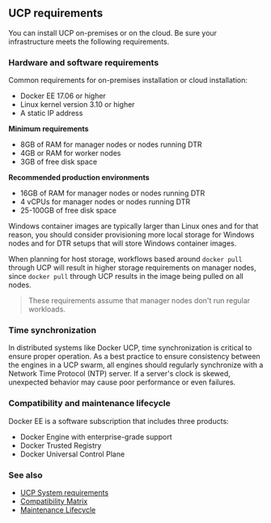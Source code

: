 ## UCP requirements

You can install UCP on-premises or on the cloud. Be sure your infrastructure meets the following requirements.

### Hardware and software requirements

Common requirements for on-premises installation or cloud installation:
* Docker EE 17.06 or higher
* Linux kernel version 3.10 or higher
* A static IP address

**Minimum requirements**
* 8GB of RAM for manager nodes or nodes running DTR
* 4GB or RAM for worker nodes
* 3GB of free disk space

**Recommended production environments**
* 16GB of RAM for manager nodes or nodes running DTR
* 4 vCPUs for manager nodes or nodes running DTR
* 25-100GB of free disk space

Windows container images are typically larger than Linux ones and for that reason, you should consider provisioning more
local storage for Windows nodes and for DTR setups that will store Windows container images.

When planning for host storage, workflows based around `docker pull` through UCP will result in higher storage
requirements on manager nodes, since `docker pull` through UCP results in the image being pulled on all nodes.

> These requirements assume that manager nodes don't run regular workloads.

### Time synchronization

In distributed systems like Docker UCP, time synchronization is critical to ensure proper operation. As a best practice
to ensure consistency between the engines in a UCP swarm, all engines should regularly synchronize with a Network Time
Protocol (NTP) server. If a server's clock is skewed, unexpected behavior may cause poor performance or even failures.

### Compatibility and maintenance lifecycle

Docker EE is a software subscription that includes three products:
* Docker Engine with enterprise-grade support
* Docker Trusted Registry
* Docker Universal Control Plane

### See also
* [UCP System requirements](https://docs.docker.com/datacenter/ucp/2.2/guides/admin/install/system-requirements/#hardware-and-software-requirements)
* [Compatibility Matrix](https://success.docker.com/Policies/Compatibility_Matrix)
* [Maintenance Lifecycle](https://success.docker.com/Policies/Maintenance_Lifecycle)